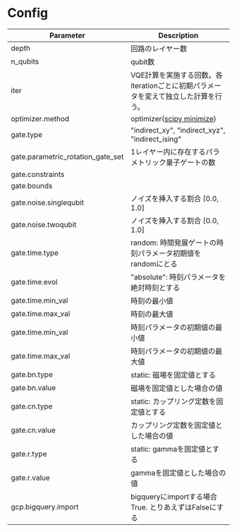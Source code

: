 # Config

| Parameter | Description |
| ---- | ---- |
| depth | 回路のレイヤー数 |
| n_qubits | qubit数 |
| iter | VQE計算を実施する回数。各iterationごとに初期パラメータを変えて独立した計算を行う。 |
| optimizer.method | optimizer([scipy minimize](https://docs.scipy.org/doc/scipy/reference/generated/scipy.optimize.minimize.html)) |
| gate.type | "indirect_xy", "indirect_xyz", "indirect_ising" |
| gate.parametric_rotation_gate_set | 1レイヤー内に存在するパラメトリック量子ゲートの数 |
| gate.constraints ||
| gate.bounds ||
| gate.noise.singlequbit | ノイズを挿入する割合 [0.0, 1.0] |
| gate.noise.twoqubit | ノイズを挿入する割合 [0.0, 1.0] |
| gate.time.type | random: 時間発展ゲートの時刻パラメータ初期値をrandomにとる |
| gate.time.evol | "absolute": 時刻パラメータを絶対時刻とする |
| gate.time.min_val | 時刻の最小値 |
| gate.time.max_val | 時刻の最大値 |
| gate.time.min_val | 時刻パラメータの初期値の最小値 |
| gate.time.max_val | 時刻パラメータの初期値の最大値 |
| gate.bn.type | static: 磁場を固定値とする |
| gate.bn.value | 磁場を固定値とした場合の値 |
| gate.cn.type | static: カップリング定数を固定値とする |
| gate.cn.value | カップリング定数を固定値とした場合の値 |
| gate.r.type | static: gammaを固定値とする |
| gate.r.value | gammaを固定値とした場合の値 |
| gcp.bigquery.import | bigqueryにimportする場合True. とりあえずはFalseにする |
